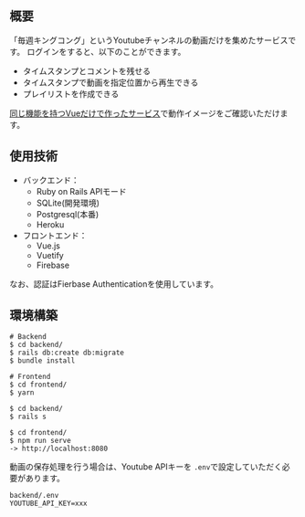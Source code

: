 ## 概要
「毎週キングコング」というYoutubeチャンネルの動画だけを集めたサービスです。
ログインをすると、以下のことができます。

- タイムスタンプとコメントを残せる
- タイムスタンプで動画を指定位置から再生できる
- プレイリストを作成できる

[同じ機能を持つVueだけで作ったサービス](https://devtube-7014c.web.app/#/)で動作イメージをご確認いただけます。

## 使用技術

- バックエンド：
  - Ruby on Rails APIモード
  - SQLite(開発環境)
  - Postgresql(本番)
  - Heroku
- フロントエンド：
  - Vue.js
  - Vuetify
  - Firebase

なお、認証はFierbase Authenticationを使用しています。

## 環境構築

```shell
# Backend
$ cd backend/
$ rails db:create db:migrate
$ bundle install
```

```shell
# Frontend
$ cd frontend/
$ yarn
```

```shell
$ cd backend/
$ rails s

$ cd frontend/
$ npm run serve
-> http://localhost:8080
```

動画の保存処理を行う場合は、Youtube APIキーを `.env`で設定していただく必要があります。

```
backend/.env
YOUTUBE_API_KEY=xxx
```